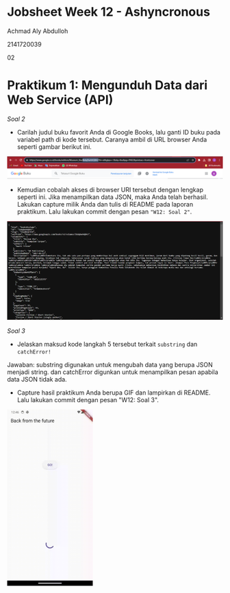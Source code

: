 # Jobsheet Week 12 - Ashyncronous

Achmad Aly Abdulloh

2141720039

02

# Praktikum 1: Mengunduh Data dari Web Service (API)

*Soal 2*
- Carilah judul buku favorit Anda di Google Books, lalu ganti ID buku pada variabel path di kode tersebut. Caranya ambil di URL browser Anda seperti gambar berikut ini.

<img src="../books/docs/P1-L4.png"></img>

- Kemudian cobalah akses di browser URI tersebut dengan lengkap seperti ini. Jika menampilkan data JSON, maka Anda telah berhasil. Lakukan capture milik Anda dan tulis di README pada laporan praktikum. Lalu lakukan commit dengan pesan `"W12: Soal 2"`.

<img src="../books/docs/P1-L4-2.png"></img>

*Soal 3*
- Jelaskan maksud kode langkah 5 tersebut terkait `substring` dan `catchError!`

Jawaban: 
substring digunakan untuk mengubah data yang berupa JSON menjadi string. dan catchError digunkan untuk menampilkan pesan apabila data JSON tidak ada.

- Capture hasil praktikum Anda berupa GIF dan lampirkan di README. Lalu lakukan commit dengan pesan "W12: Soal 3".

<img src="../books/docs/P1-L5.gif" width="200px"></img>




